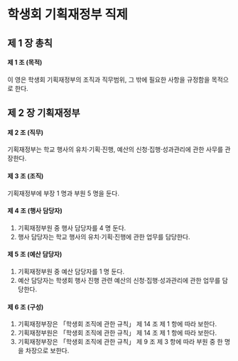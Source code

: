 # 학생회 기획재정부 직제

## 제 1 장 총칙

#### 제 1 조 (목적)

이 영은 학생회 기획재정부의 조직과 직무범위, 그 밖에 필요한 사항을 규정함을 목적으로 한다.

## 제 2 장 기획재정부

#### 제 2 조 (직무)

기획재정부는 학교 행사의 유치&middot;기획&middot;진행, 예산의 신청&middot;집행&middot;성과관리에 관한 사무를 관장한다.

#### 제 3 조 (조직)

기획재정부에 부장 1 명과 부원 5 명을 둔다.

#### 제 4 조 (행사 담당자)

1.  기획재정부원 중 행사 담당자를 4 명 둔다.
1.  행사 담당자는 학교 행사의 유치&middot;기획&middot;진행에 관한 업무를 담당한다.

#### 제 5 조 (예산 담당자)

1.  기획재정부원 중 예산 담당자를 1 명 둔다.
1.  예산 담당자는 학생회 행사 진행 관련 예산의 신청&middot;집행&middot;성과관리에 관한 업무를 담당한다.

#### 제 6 조 (구성)

1.  기획재정부장은 &#12300;학생회 조직에 관한 규칙&#12301; 제 14 조 제 1 항에 따라 보한다.
1.  기획재정부원은 &#12300;학생회 조직에 관한 규칙&#12301; 제 14 조 제 1 항에 따라 보한다.
1.  기획재정부장은 &#12300;학생회 조직에 관한 규칙&#12301; 제 9 조 제 3 항에 따라 부원 중 한 명을 차장으로 보한다.
